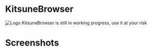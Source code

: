 # KitsuneBrowser
![Logo](https://cdn.discordapp.com/attachments/875727886169047050/1143120753630388264/image.png)
KitsuneBrowser is still in working progress, use it at your risk
# Screenshots
